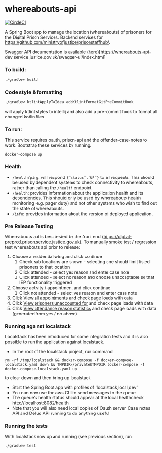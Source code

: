 # whereabouts-api

[![CircleCI](https://circleci.com/gh/ministryofjustice/whereabouts-api/tree/main.svg?style=svg)](https://circleci.com/gh/ministryofjustice/whereabouts-api)

A Spring Boot app to manage the location (whereabouts) of prisoners for the Digital Prison Services.  Backend services for https://github.com/ministryofjustice/prisonstaffhub/.

Swagger API documentation is available (here)[https://whereabouts-api-dev.service.justice.gov.uk/swagger-ui/index.html] 

### To build:

```bash
./gradlew build
```

### Code style & formatting
```bash
./gradlew ktlintApplyToIdea addKtlintFormatGitPreCommitHook
```
will apply ktlint styles to intellij and also add a pre-commit hook to format all changed kotlin files.

### To run:
This service requires oauth, prison-api and the offender-case-notes to work. Bootstrap these services by running. 
```bash
docker-compose up
```

### Health

- `/health/ping`: will respond `{"status":"UP"}` to all requests.  This should be used by dependent systems to check connectivity to whereabouts,
rather than calling the `/health` endpoint.
- `/health`: provides information about the application health and its dependencies.  This should only be used
by whereabouts health monitoring (e.g. pager duty) and not other systems who wish to find out the state of whereabouts.
- `/info`: provides information about the version of deployed application.

### Pre Release Testing

Whereabouts api is best tested by the front end (https://digital-preprod.prison.service.justice.gov.uk).  To manually smoke test / regression test whereabouts api prior to release:

1. Choose a residential wing and click continue
   1. Check sub locations are shown - selecting one should limit listed prisoners to that location
   1. Click attended - select yes reason and enter case note
   1. Click attended - select no reason and choose unacceptable so that IEP functionality triggered
1. Choose activity / appointment and click continue
   1. Click not attended - select yes reason and enter case note
1. Click [View all appointments](https://digital-preprod.prison.service.justice.gov.uk/appointments) and check page loads with data
1. Click [View prisoners unaccounted for](https://digital-preprod.prison.service.justice.gov.uk/manage-prisoner-whereabouts/prisoners-unaccounted-for) and check page loads with data
1. Click [View attendance reason statistics](https://digital-preprod.prison.service.justice.gov.uk/manage-prisoner-whereabouts/attendance-reason-statistics) and check page loads with data (generated from yes / no above)

### Running against localstack

Localstack has been introduced for some integration tests and it is also possible to run the application against localstack.

* In the root of the localstack project, run command
```
rm -rf /tmp/localstack && docker-compose -f docker-compose-localstack.yaml down && TMPDIR=/private$TMPDIR docker-compose -f docker-compose-localstack.yaml up
```
to clear down and then bring up localstack
* Start the Spring Boot app with profiles of 'localstack,local,dev'
* You can now use the aws CLI to send messages to the queue
* The queue's health status should appear at the local healthcheck: http://localhost:8082/health
* Note that you will also need local copies of Oauth server, Case notes API and Delius API running to do anything useful

### Running the tests

With localstack now up and running (see previous section), run
```bash
./gradlew test
```
